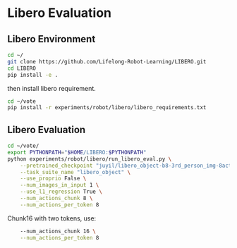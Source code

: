 
# Libero Evaluation

## Libero Environment
```bash
cd ~/ 
git clone https://github.com/Lifelong-Robot-Learning/LIBERO.git
cd LIBERO
pip install -e .
```

then install libero requirement.
```bash
cd ~/vote
pip install -r experiments/robot/libero/libero_requirements.txt 
```

## Libero Evaluation

```bash
cd ~/vote/
export PYTHONPATH="$HOME/LIBERO:$PYTHONPATH"
python experiments/robot/libero/run_libero_eval.py \
    --pretrained_checkpoint "juyil/libero_object-b8-3rd_person_img-8act-mul" \
    --task_suite_name "libero_object" \
    --use_proprio False \
    --num_images_in_input 1 \
    --use_l1_regression True \
    --num_actions_chunk 8 \
    --num_actions_per_token 8
```

Chunk16 with two tokens, use:
```bash
    --num_actions_chunk 16 \
    --num_actions_per_token 8
```
